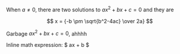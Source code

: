 When $a \ne 0$, there are two solutions to $ax^2 + bx + c = 0$ and they are

$$ x = {-b \pm \sqrt{b^2-4ac} \over 2a} $$

Garbage $ax^2 + bx + c = 0$, ahhhh

Inline math expression: $ ax + b $
